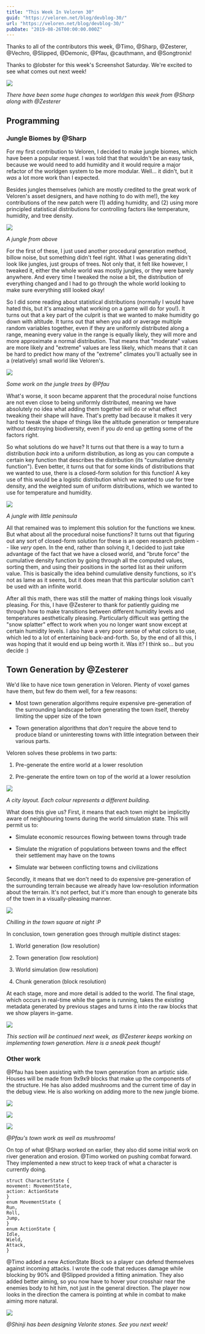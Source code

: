 ```yaml
---
title: "This Week In Veloren 30"
guid: "https://veloren.net/blog/devblog-30/"
url: "https://veloren.net/blog/devblog-30/"
pubDate: "2019-08-26T00:00:00.000Z"
---
```


Thanks to all of the contributors this week, @Timo, @Sharp, @Zesterer, @Vechro, @Slipped, @Demonic, @Pfau, @cauthmann, and @Songtronix!

Thanks to @lobster for this week's Screenshot Saturday. We're excited to see what comes out next week!

![](https://s3.eu-central-2.wasabisys.com/veloren-blog/cdn/541307708146581519/615943022512832512/g0LLJzOSb6kwu52gDeLx0jCAViYGl1OI7Iwlcs9FBd4.png)

_There have been some huge changes to worldgen this week from @Sharp along with @Zesterer_

Programming
-----------

### Jungle Biomes by @Sharp

For my first contribution to Veloren, I decided to make jungle biomes, which have been a popular request. I was told that that wouldn't be an easy task, because we would need to add humidity and it would require a major refactor of the worldgen system to be more modular. Well... it didn't, but it _was_ a lot more work than I expected.

Besides jungles themselves (which are mostly credited to the great work of Veloren's asset designers, and have nothing to do with me!), the key contributions of the new patch were (1) adding humidity, and (2) using more principled statistical distributions for controlling factors like temperature, humidity, and tree density.

![](https://s3.eu-central-2.wasabisys.com/veloren-blog/cdn/523568428905398283/615478921995223040/screenshot_1566811761699.png)

_A jungle from above_

For the first of these, I just used another procedural generation method, billow noise, but something didn't feel right. What I was generating didn't look like jungles, just groups of trees. Not only that, it felt like however, I tweaked it, either the whole world was mostly jungles, or they were barely anywhere. And every time I tweaked the noise a bit, the distribution of everything changed and I had to go through the whole world looking to make sure everything still looked okay!

So I did some reading about statistical distributions (normally I would have hated this, but it's amazing what working on a game will do for you!). It turns out that a key part of the culprit is that we wanted to make humidity go down with altitude. It turns out that when you add or average multiple random variables together, even if they are uniformly distributed along a range, meaning every value in the range is equally likely, they will more and more approximate a normal distribution. That means that "moderate" values are more likely and "extreme" values are less likely, which means that it can be hard to predict how many of the "extreme" climates you'll actually see in a (relatively) small world like Veloren's.

![](https://s3.eu-central-2.wasabisys.com/veloren-blog/cdn/523568428905398283/615846109637771274/screenshot_1566899482405.png)

_Some work on the jungle trees by @Pfau_

What's worse, it soon became apparent that the procedural noise functions are not even close to being uniformly distributed, meaning we have absolutely no idea what adding them together will do or what effect tweaking their shape will have. That's pretty bad because it makes it very hard to tweak the shape of things like the altitude generation or temperature without destroying biodiversity, even if you _do_ end up getting some of the factors right.

So what solutions do we have? It turns out that there is a way to turn a distribution _back_ into a uniform distribution, as long as you can compute a certain key function that describes the distribution (its "cumulative density function"). Even better, it turns out that for some kinds of distributions that we wanted to use, there is a closed-form solution for this function! A key use of this would be a logistic distribution which we wanted to use for tree density, and the weighted sum of uniform distributions, which we wanted to use for temperature and humidity.

![](https://s3.eu-central-2.wasabisys.com/veloren-blog/cdn/523568428905398283/614276631309320192/screenshot_1566525273985.png)

_A jungle with little peninsula_

All that remained was to implement this solution for the functions we knew. But what about all the procedural noise functions? It turns out that figuring out any sort of closed-form solution for these is an open research problem -- like _very_ open. In the end, rather than solving it, I decided to just take advantage of the fact that we have a closed world, and "brute force" the cumulative density function by going through all the computed values, sorting them, and using their positions in the sorted list as their uniform value. This is basically the idea behind cumulative density functions, so it's not as lame as it seems, but it does mean that this particular solution can't be used with an infinite world.

After all this math, there was still the matter of making things look visually pleasing. For this, I have @Zesterer to thank for patiently guiding me through how to make transitions between different humidity levels and temperatures aesthetically pleasing. Particularly difficult was getting the "snow splatter" effect to work when you no longer want snow except at certain humidity levels. I also have a very poor sense of what colors to use, which led to a lot of entertaining back-and-forth. So, by the end of all this, I was hoping that it would end up being worth it. Was it? I think so... but you decide :)

Town Generation by @Zesterer
----------------------------

We'd like to have nice town generation in Veloren. Plenty of voxel games have them, but few do them well, for a few reasons:

*   Most town generation algorithms require expensive pre-generation of the surrounding landscape before generating the town itself, thereby limiting the upper size of the town
    
*   Town generation algorithms that _don't_ require the above tend to produce bland or uninteresting towns with little integration between their various parts.
    

Veloren solves these problems in two parts:

1.  Pre-generate the entire world at a lower resolution
    
2.  Pre-generate the entire town on top of the world at a lower resolution
    

![](https://s3.eu-central-2.wasabisys.com/veloren-blog/cdn/523568428905398283/615584277169569827/unknown.png)

_A city layout. Each colour represents a different building._

What does this give us? First, it means that each town might be implicitly aware of neighbouring towns during the world simulation state. This will permit us to:

*   Simulate economic resources flowing between towns through trade
    
*   Simulate the migration of populations between towns and the effect their settlement may have on the towns
    
*   Simulate war between conflicting towns and civilizations
    

Secondly, it means that we don't need to do expensive pre-generation of the surrounding terrain because we already have low-resolution information about the terrain. It's not perfect, but it's more than enough to generate bits of the town in a visually-pleasing manner.

![](https://s3.eu-central-2.wasabisys.com/veloren-blog/cdn/481112886308110339/615610635631329316/unknown.png)

_Chilling in the town square at night :P_

In conclusion, town generation goes through multiple distinct stages:

1.  World generation (low resolution)
    
2.  Town generation (low resolution)
    
3.  World simulation (low resolution)
    
4.  Chunk generation (block resolution)
    

At each stage, more and more detail is added to the world. The final stage, which occurs in real-time while the game is running, takes the existing metadata generated by previous stages and turns it into the raw blocks that we show players in-game.

![](https://s3.eu-central-2.wasabisys.com/veloren-blog/cdn/450064928720814081/614956265453518899/unknown.png)

_This section will be continued next week, as @Zesterer keeps working on implementing town generation. Here is a sneak peek though!_

### Other work

@Pfau has been assisting with the town generation from an artistic side. Houses will be made from 9x9x9 blocks that make up the components of the structure. He has also added mushrooms and the current time of day in the debug view. He is also working on adding more to the new jungle biome.

![](https://s3.eu-central-2.wasabisys.com/veloren-blog/cdn/481112886308110339/615466971395522580/unknown.png)

![](https://s3.eu-central-2.wasabisys.com/veloren-blog/cdn/481112886308110339/615450248059289610/unknown.png)

![](https://s3.eu-central-2.wasabisys.com/veloren-blog/cdn/597826574095613962/615940088110776321/screenshot_1566921934065.png)

_@Pfau's town work as well as mushrooms!_

On top of what @Sharp worked on earlier, they also did some initial work on river generation and erosion. @Timo worked on pushing combat forward. They implemented a new struct to keep track of what a character is currently doing.

    struct CharacterState {
    movement: MovementState,
    action: ActionState
    }
    enum MovementState {
    Run,
    Roll,
    Jump,
    }
    enum ActionState {
    Idle,
    Wield,
    Attack,
    }
    

@Timo added a new ActionState Block so a player can defend themselves against incoming attacks. I wrote the code that reduces damage while blocking by 90% and @Slipped provided a fitting animation. They also added better aiming, so you now have to hover your crosshair near the enemies body to hit him, not just in the general direction. The player now looks in the direction the camera is pointing at while in combat to make aiming more natural.

![](https://s3.eu-central-2.wasabisys.com/veloren-blog/cdn/597826574095613962/615940642631057439/235e1f21eafa4361e19b053c302d4e01.png)

_@Shinji has been designing Velorite stones. See you next week!_